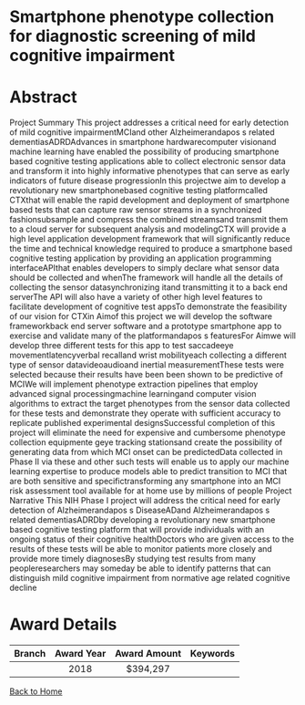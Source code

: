 
Smartphone phenotype collection for diagnostic screening of mild cognitive impairment
=====================================================================================

# Abstract


Project Summary
This project addresses a critical need for early detection of mild cognitive impairmentMCIand other
Alzheimerandapos s related dementiasADRDAdvances in smartphone hardwarecomputer visionand machine
learning have enabled the possibility of producing smartphone based cognitive testing applications able to
collect electronic sensor data and transform it into highly informative phenotypes that can serve as early
indicators of future disease progressionIn this projectwe aim to develop a revolutionary new smartphonebased cognitive testing platformcalled CTXthat will enable the rapid development and deployment of
smartphone based tests that can capture raw sensor streams in a synchronized fashionsubsample and
compress the combined streamsand transmit them to a cloud server for subsequent analysis and modelingCTX will provide a high level application development framework that will significantly reduce the time and
technical knowledge required to produce a smartphone based cognitive testing application by providing an
application programming interfaceAPIthat enables developers to simply declare what sensor data should be
collected and whenThe framework will handle all the details of collecting the sensor datasynchronizing itand transmitting it to a back end serverThe API will also have a variety of other high level features to facilitate
development of cognitive test appsTo demonstrate the feasibility of our vision for CTXin Aimof this project we will develop the software
frameworkback end server software and a prototype smartphone app to exercise and validate many of the
platformandapos s featuresFor Aimwe will develop three different tests for this app to test saccadeeye movementlatencyverbal recalland wrist mobilityeach collecting a different type of sensor datavideoaudioand
inertial measurementThese tests were selected because their results have been been shown to be predictive
of MCIWe will implement phenotype extraction pipelines that employ advanced signal processingmachine
learningand computer vision algorithms to extract the target phenotypes from the sensor data collected for
these tests and demonstrate they operate with sufficient accuracy to replicate published experimental designsSuccessful completion of this project will eliminate the need for expensive and cumbersome phenotype
collection equipmente geye tracking stationsand create the possibility of generating data from which MCI
onset can be predictedData collected in Phase II via these and other such tests will enable us to apply our
machine learning expertise to produce models able to predict transition to MCI that are both sensitive and
specifictransforming any smartphone into an MCI risk assessment tool available for at home use by millions
of people Project Narrative
This NIH Phase I project will address the critical need for early detection of Alzheimerandapos s DiseaseADand
Alzheimerandapos s related dementiasADRDby developing a revolutionary new smartphone based cognitive testing
platform that will provide individuals with an ongoing status of their cognitive healthDoctors who are given
access to the results of these tests will be able to monitor patients more closely and provide more timely
diagnosesBy studying test results from many peopleresearchers may someday be able to identify patterns
that can distinguish mild cognitive impairment from normative age related cognitive decline  

# Award Details

|Branch|Award Year|Award Amount|Keywords|
| :---: | :---: | :---: | :---: |
||2018|$394,297||
  
  


[Back to Home](https://github.com/chrischow/dod_sbir_awards#2378)
